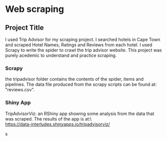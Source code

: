 # Web scraping



## Project Title

I used Trip Advisor for my scraping project. I searched hotels in Cape Town and scraped Hotel Names, Ratings and Reviews from each hotel. I used Scrapy to write the spider to crawl the trip advisor website. This project was purely acedemic to  understand and practice scraping.

### Scrapy

 the tripadvisor folder contains the contents of the spider, items and pipelines. The data file produced from the scrapy scripts can be found at: "reviews.csv". 


### Shiny App

 TripAdvisorViz: an RShiny app showing some analysis from the data that was scraped. The results of the app is at:\  
 https://data-interludes.shinyapps.io/tripadvisorviz/

s
